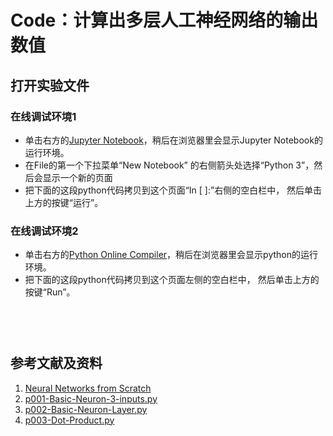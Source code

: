 # Code：计算出多层人工神经网络的输出数值

## 打开实验文件

### 在线调试环境1

- 单击右方的[Jupyter Notebook](https://mybinder.org/v2/gh/ipython/ipython-in-depth/master?filepath=binder/Index.ipynb)，稍后在浏览器里会显示Jupyter Notebook的运行环境。
- 在File的第一个下拉菜单“New Notebook” 的右侧箭头处选择“Python 3”，然后会显示一个新的页面
- 把下面的这段python代码拷贝到这个页面“In [ ]:”右侧的空白栏中， 然后单击上方的按键“运行”。

### 在线调试环境2

- 单击右方的[Python Online Compiler](https://trinket.io/python3/a5bd54189b)，稍后在浏览器里会显示python的运行环境。
- 把下面的这段python代码拷贝到这个页面左侧的空白栏中， 然后单击上方的按键“Run”。

#### 

```python

```
#### 

```python

```

#### 

```python

```

## 参考文献及资料

1. [Neural Networks from Scratch](https://nnfs.io/)
2. [p001-Basic-Neuron-3-inputs.py](https://github.com/Sentdex/NNfSiX/blob/master/Python/p001-Basic-Neuron-3-inputs.py)
3. [p002-Basic-Neuron-Layer.py](https://github.com/Sentdex/NNfSiX/blob/master/Python/p002-Basic-Neuron-Layer.py)
4. [p003-Dot-Product.py](https://github.com/Sentdex/NNfSiX/blob/master/Python/p003-Dot-Product.py)
